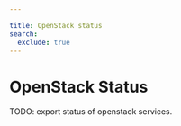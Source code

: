 ```yaml
---

title: OpenStack status
search:
  exclude: true
---
```


# OpenStack Status

TODO: export status of openstack services.
